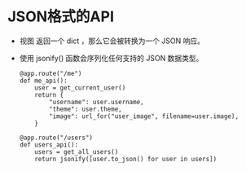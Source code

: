 # JSON格式的API

- 视图 返回一个 dict ，那么它会被转换为一个 JSON 响应。

- 使用 jsonify() 函数会序列化任何支持的 JSON 数据类型。
    ```
    @app.route("/me")
    def me_api():
        user = get_current_user()
        return {
            "username": user.username,
            "theme": user.theme,
            "image": url_for("user_image", filename=user.image),
        }
    
    @app.route("/users")
    def users_api():
        users = get_all_users()
        return jsonify([user.to_json() for user in users])
    ```